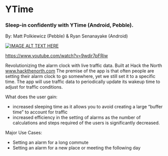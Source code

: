 # YTime
### Sleep-in confidently with YTime (Android, Pebble). 

By: Matt Polkiewicz (Pebble) & Ryan Senanayake (Android) 

[![IMAGE ALT TEXT HERE](https://img.youtube.com/vi/9wdir7pFRiw/0.jpg)](https://www.youtube.com/watch?v=9wdir7pFRiw)

https://www.youtube.com/watch?v=9wdir7pFRiw

Revolutionizing the alarm clock with live traffic data. Built at Hack the North www.hackthenorth.com 
The premise of the app is that often people are setting their alarm clock to go somewhere, yet we still set it to a 
specific time. 
The app will use traffic data to periodically update its wakeup time to adjust for traffic conditions. 

What does the user gain: 
- increased sleeping time as it allows you to avoid creating a large “buffer time” to account for traffic 
- increased efficiency in the setting of alarms as the number of calculations and steps required of the users is significantly decreased. 

Major Use Cases: 
- Setting an alarm for a long commute 
- Setting an alarm for a new place or meeting the following day
